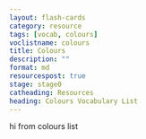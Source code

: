 ```yaml
---
layout: flash-cards
category: resource
tags: [vocab, colours]
voclistname: colours
title: Colours
description: ""
format: md
resourcespost: true
stage: stage0
catheading: Resources
heading: Colours Vocabulary List
---
```


hi from colours list